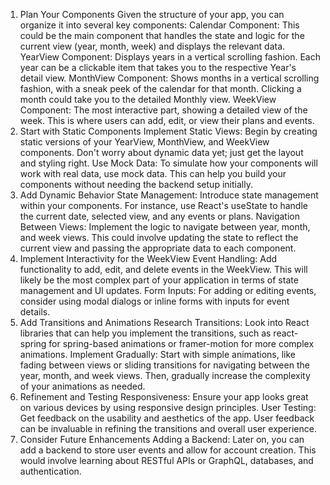 1. Plan Your Components
Given the structure of your app, you can organize it into several key components:
Calendar Component: This could be the main component that handles the state and logic for the current view (year, month, week) and displays the relevant data.
YearView Component: Displays years in a vertical scrolling fashion. Each year can be a clickable item that takes you to the respective Year's detail view.
MonthView Component: Shows months in a vertical scrolling fashion, with a sneak peek of the calendar for that month. Clicking a month could take you to the detailed Monthly view.
WeekView Component: The most interactive part, showing a detailed view of the week. This is where users can add, edit, or view their plans and events.
2. Start with Static Components
Implement Static Views: Begin by creating static versions of your YearView, MonthView, and WeekView components. Don't worry about dynamic data yet; just get the layout and styling right.
Use Mock Data: To simulate how your components will work with real data, use mock data. This can help you build your components without needing the backend setup initially.
3. Add Dynamic Behavior
State Management: Introduce state management within your components. For instance, use React's useState to handle the current date, selected view, and any events or plans.
Navigation Between Views: Implement the logic to navigate between year, month, and week views. This could involve updating the state to reflect the current view and passing the appropriate data to each component.
4. Implement Interactivity for the WeekView
Event Handling: Add functionality to add, edit, and delete events in the WeekView. This will likely be the most complex part of your application in terms of state management and UI updates.
Form Inputs: For adding or editing events, consider using modal dialogs or inline forms with inputs for event details.
5. Add Transitions and Animations
Research Transitions: Look into React libraries that can help you implement the transitions, such as react-spring for spring-based animations or framer-motion for more complex animations.
Implement Gradually: Start with simple animations, like fading between views or sliding transitions for navigating between the year, month, and week views. Then, gradually increase the complexity of your animations as needed.
6. Refinement and Testing
Responsiveness: Ensure your app looks great on various devices by using responsive design principles.
User Testing: Get feedback on the usability and aesthetics of the app. User feedback can be invaluable in refining the transitions and overall user experience.
7. Consider Future Enhancements
Adding a Backend: Later on, you can add a backend to store user events and allow for account creation. This would involve learning about RESTful APIs or GraphQL, databases, and authentication.